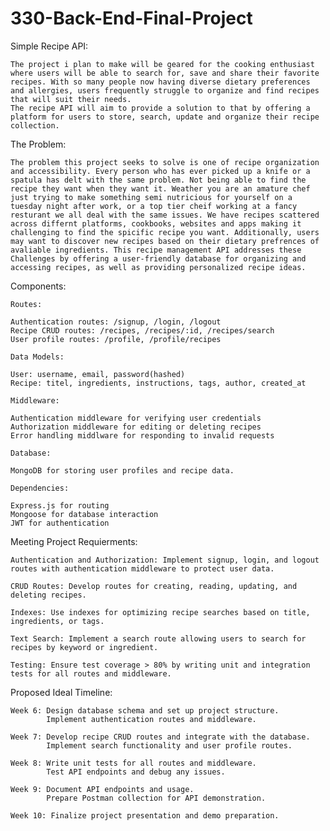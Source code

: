 # 330-Back-End-Final-Project


Simple Recipe API:

    The project i plan to make will be geared for the cooking enthusiast where users will be able to search for, save and share their favorite recipes. With so many people now having diverse dietary preferences and allergies, users frequently struggle to organize and find recipes that will suit their needs.
    The recipe API will aim to provide a solution to that by offering a platform for users to store, search, update and organize their recipe collection.

The Problem:

    The problem this project seeks to solve is one of recipe organization and accessibility. Every person who has ever picked up a knife or a spatula has delt with the same problem. Not being able to find the recipe they want when they want it. Weather you are an amature chef just trying to make something semi nutricious for yourself on a tuesday night after work, or a top tier cheif working at a fancy resturant we all deal with the same issues. We have recipes scattered across differnt platforms, cookbooks, websites and apps making it challenging to find the spicific recipe you want. Additionally, users may want to discover new recipes based on their dietary prefrences of avaliable ingredients. This recipe management API addresses these Challenges by offering a user-friendly database for organizing and accessing recipes, as well as providing personalized recipe ideas.

Components:
    
    Routes: 

    Authentication routes: /signup, /login, /logout
    Recipe CRUD routes: /recipes, /recipes/:id, /recipes/search
    User profile routes: /profile, /profile/recipes

    Data Models:

    User: username, email, password(hashed)
    Recipe: titel, ingredients, instructions, tags, author, created_at

    Middleware:

    Authentication middleware for verifying user credentials
    Authorization middleware for editing or deleting recipes
    Error handling middlware for responding to invalid requests

    Database:

    MongoDB for storing user profiles and recipe data.

    Dependencies:

    Express.js for routing
    Mongoose for database interaction
    JWT for authentication

Meeting Project Requierments:

    Authentication and Authorization: Implement signup, login, and logout routes with authentication middleware to protect user data.
    
    CRUD Routes: Develop routes for creating, reading, updating, and deleting recipes.
    
    Indexes: Use indexes for optimizing recipe searches based on title, ingredients, or tags.
    
    Text Search: Implement a search route allowing users to search for recipes by keyword or ingredient.
    
    Testing: Ensure test coverage > 80% by writing unit and integration tests for all routes and middleware.

Proposed Ideal Timeline:

    Week 6: Design database schema and set up project structure.
            Implement authentication routes and middleware.

    Week 7: Develop recipe CRUD routes and integrate with the database.
            Implement search functionality and user profile routes.

    Week 8: Write unit tests for all routes and middleware.
            Test API endpoints and debug any issues.

    Week 9: Document API endpoints and usage.
            Prepare Postman collection for API demonstration.

    Week 10: Finalize project presentation and demo preparation.